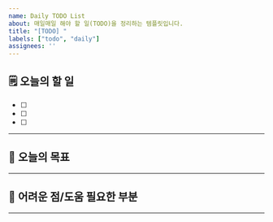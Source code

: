 ```yaml
---
name: Daily TODO List
about: 매일매일 해야 할 일(TODO)을 정리하는 템플릿입니다.
title: "[TODO] "
labels: ["todo", "daily"]
assignees: ''
---
```


## 🗒️ 오늘의 할 일  
<!-- 오늘 해야 할 일들을 체크리스트로 작성해주세요. (예시처럼 `- [ ]`로 시작) -->
- [ ] 
- [ ] 
- [ ] 

---

## 🎯 오늘의 목표  
<!-- 오늘 꼭 이루고 싶은 핵심 목표를 적어주세요. (예: 로그인 기능 완성, 코드 커버리지 80% 달성) -->

---

## 🚧 어려운 점/도움 필요한 부분  
<!-- 진행 중 막히는 점, 팀원에게 요청하고 싶은 점 등 자유롭게 적어주세요. -->

---
